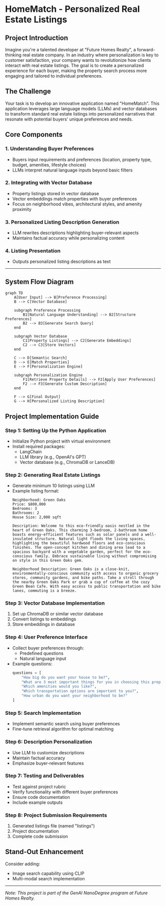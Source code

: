 # HomeMatch - Personalized Real Estate Listings

## Project Introduction
Imagine you're a talented developer at "Future Homes Realty", a forward-thinking real estate company. In an industry where personalization is key to customer satisfaction, your company wants to revolutionize how clients interact with real estate listings. The goal is to create a personalized experience for each buyer, making the property search process more engaging and tailored to individual preferences.

## The Challenge
Your task is to develop an innovative application named "HomeMatch". This application leverages large language models (LLMs) and vector databases to transform standard real estate listings into personalized narratives that resonate with potential buyers' unique preferences and needs.

## Core Components
### 1. Understanding Buyer Preferences
- Buyers input requirements and preferences (location, property type, budget, amenities, lifestyle choices)
- LLMs interpret natural language inputs beyond basic filters

### 2. Integrating with Vector Database
- Property listings stored in vector database
- Vector embeddings match properties with buyer preferences
- Focus on neighborhood vibes, architectural styles, and amenity proximity

### 3. Personalized Listing Description Generation
- LLM rewrites descriptions highlighting buyer-relevant aspects
- Maintains factual accuracy while personalizing content

### 4. Listing Presentation
- Outputs personalized listing descriptions as text

---

## System Flow Diagram

```mermaid
graph TD
    A[User Input] --> B[Preference Processing]
    B --> C[Vector Database]
    
    subgraph Preference Processing
        B1[Natural Language Understanding] --> B2[Structure Preferences]
        B2 --> B3[Generate Search Query]
    end
    
    subgraph Vector Database
        C1[Property Listings] --> C2[Generate Embeddings]
        C2 --> C3[Store Vectors]
    end
    
    C --> D[Semantic Search]
    D --> E[Match Properties]
    E --> F[Personalization Engine]
    
    subgraph Personalization Engine
        F1[Retrieve Property Details] --> F2[Apply User Preferences]
        F2 --> F3[Generate Custom Description]
    end
    
    F --> G[Final Output]
    G --> H[Personalized Listing Description]
```

## Project Implementation Guide

### Step 1: Setting Up the Python Application
- Initialize Python project with virtual environment
- Install required packages:
  - LangChain
  - LLM library (e.g., OpenAI's GPT)
  - Vector database (e.g., ChromaDB or LanceDB)

### Step 2: Generating Real Estate Listings
- Generate minimum 10 listings using LLM
- Example listing format:
  ```
  Neighborhood: Green Oaks
  Price: $800,000
  Bedrooms: 3
  Bathrooms: 2
  House Size: 2,000 sqft

  Description: Welcome to this eco-friendly oasis nestled in the heart of Green Oaks. This charming 3-bedroom, 2-bathroom home boasts energy-efficient features such as solar panels and a well-insulated structure. Natural light floods the living spaces, highlighting the beautiful hardwood floors and eco-conscious finishes. The open-concept kitchen and dining area lead to a spacious backyard with a vegetable garden, perfect for the eco-conscious family. Embrace sustainable living without compromising on style in this Green Oaks gem.

  Neighborhood Description: Green Oaks is a close-knit, environmentally-conscious community with access to organic grocery stores, community gardens, and bike paths. Take a stroll through the nearby Green Oaks Park or grab a cup of coffee at the cozy Green Bean Cafe. With easy access to public transportation and bike lanes, commuting is a breeze.
  ```

### Step 3: Vector Database Implementation
1. Set up ChromaDB or similar vector database
2. Convert listings to embeddings
3. Store embeddings in database

### Step 4: User Preference Interface
- Collect buyer preferences through:
  - Predefined questions
  - Natural language input
- Example questions:
  ```python
  questions = [
      "How big do you want your house to be?",
      "What are 3 most important things for you in choosing this property?",
      "Which amenities would you like?",
      "Which transportation options are important to you?",
      "How urban do you want your neighborhood to be?"
  ]
  ```

### Step 5: Search Implementation
- Implement semantic search using buyer preferences
- Fine-tune retrieval algorithm for optimal matching

### Step 6: Description Personalization
- Use LLM to customize descriptions
- Maintain factual accuracy
- Emphasize buyer-relevant features

### Step 7: Testing and Deliverables
- Test against project rubric
- Verify functionality with different buyer preferences
- Ensure code documentation
- Include example outputs

### Step 8: Project Submission Requirements
1. Generated listings file (named "listings")
2. Project documentation
3. Complete code submission

## Stand-Out Enhancement
Consider adding:
- Image search capability using CLIP
- Multi-modal search implementation

---
*Note: This project is part of the GenAI NanoDegree program at Future Homes Realty.*